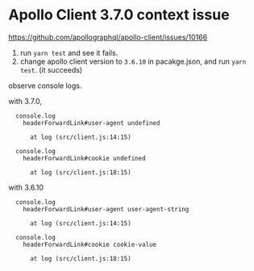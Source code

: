 # Apollo Client 3.7.0 context issue

https://github.com/apollographql/apollo-client/issues/10166


1. run `yarn test` and see it fails.
2. change apollo client version to `3.6.10` in pacakge.json, and run `yarn test`. (it succeeds)

observe console logs.

with 3.7.0,

```
  console.log
    headerForwardLink#user-agent undefined

      at log (src/client.js:14:15)

  console.log
    headerForwardLink#cookie undefined

      at log (src/client.js:18:15)
```


with 3.6.10

```
  console.log
    headerForwardLink#user-agent user-agent-string

      at log (src/client.js:14:15)

  console.log
    headerForwardLink#cookie cookie-value

      at log (src/client.js:18:15)
```
